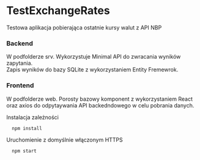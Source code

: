 # TestExchangeRates
Testowa aplikacja pobierająca ostatnie kursy walut z API NBP

### Backend 
W podfolderze srv. 
Wykorzystuje Minimal API do zwracania wyników zapytania.  
Zapis wyników do bazy SQLite z wykorzystaniem Entity Fremewrok. 

### Frontend 
W podfolderze web.
Porosty bazowy komponent z wykorzystaniem React oraz axios do odpytaywania API backedndowego w celu pobrania danych.

Instalacja zależności 
```bash
  npm install
```
Uruchomienie z domyślnie włączonym HTTPS
```bash
  npm start
```
